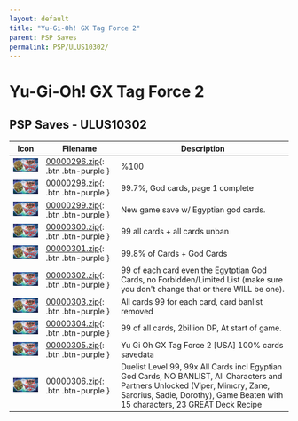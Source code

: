 ```yaml
---
layout: default
title: "Yu-Gi-Oh! GX Tag Force 2"
parent: PSP Saves
permalink: PSP/ULUS10302/
---
```

# Yu-Gi-Oh! GX Tag Force 2

## PSP Saves - ULUS10302

| Icon | Filename | Description |
|------|----------|-------------|
| ![Yu-Gi-Oh! GX Tag Force 2](ICON0.PNG) | [00000296.zip](00000296.zip){: .btn .btn-purple } | %100 |
| ![Yu-Gi-Oh! GX Tag Force 2](ICON0.PNG) | [00000298.zip](00000298.zip){: .btn .btn-purple } | 99.7%, God cards, page 1 complete |
| ![Yu-Gi-Oh! GX Tag Force 2](ICON0.PNG) | [00000299.zip](00000299.zip){: .btn .btn-purple } | New game save w/ Egyptian god cards. |
| ![Yu-Gi-Oh! GX Tag Force 2](ICON0.PNG) | [00000300.zip](00000300.zip){: .btn .btn-purple } | 99 all cards + all cards unban |
| ![Yu-Gi-Oh! GX Tag Force 2](ICON0.PNG) | [00000301.zip](00000301.zip){: .btn .btn-purple } | 99.8% of Cards + God Cards |
| ![Yu-Gi-Oh! GX Tag Force 2](ICON0.PNG) | [00000302.zip](00000302.zip){: .btn .btn-purple } | 99 of each card even the Egytptian God Cards, no Forbidden/Limited List (make sure you don't change that or there WILL be one). |
| ![Yu-Gi-Oh! GX Tag Force 2](ICON0.PNG) | [00000303.zip](00000303.zip){: .btn .btn-purple } | All cards 99 for each card, card banlist removed |
| ![Yu-Gi-Oh! GX Tag Force 2](ICON0.PNG) | [00000304.zip](00000304.zip){: .btn .btn-purple } | 99 of all cards, 2billion DP, At start of game. |
| ![Yu-Gi-Oh! GX Tag Force 2](ICON0.PNG) | [00000305.zip](00000305.zip){: .btn .btn-purple } | Yu Gi Oh GX Tag Force 2 [USA] 100% cards savedata |
| ![Yu-Gi-Oh! GX Tag Force 2](ICON0.PNG) | [00000306.zip](00000306.zip){: .btn .btn-purple } | Duelist Level 99, 99x All Cards incl Egyptian God Cards, NO BANLIST, All Characters and Partners Unlocked (Viper, Mimcry, Zane, Sarorius, Sadie, Dorothy), Game Beaten with 15 characters, 23 GREAT Deck Recipe |
